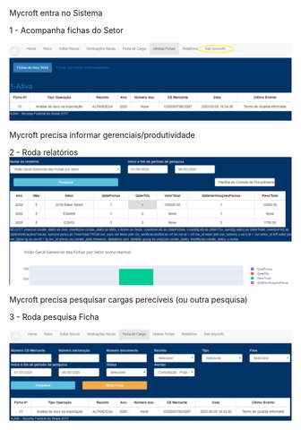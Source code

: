 Mycroft entra no Sistema 

1 - Acompanha fichas do Setor

![Minhas fichas](../images/f1.png)


Mycroft precisa informar gerenciais/produtividade

2 - Roda relatórios
![Relatórios](../images/f2.png)

Mycroft precisa pesquisar cargas perecíveis (ou outra pesquisa)

3 - Roda pesquisa Ficha

![Pesquisa fichas](../images/f3.png)


